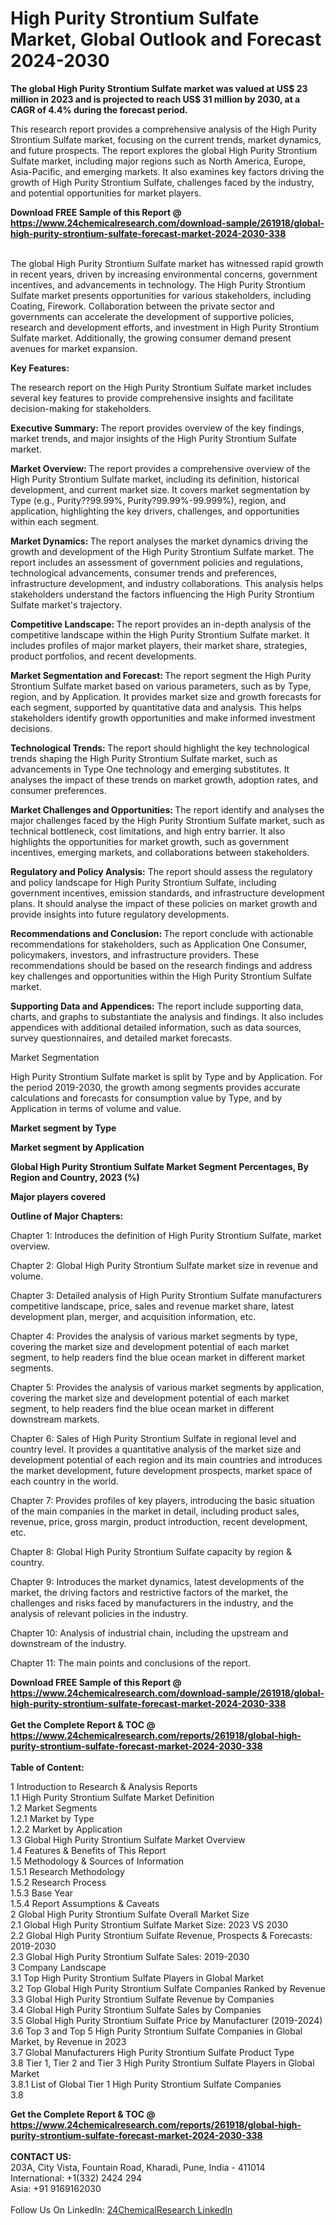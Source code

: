 <h1>High Purity Strontium Sulfate Market, Global Outlook and Forecast 2024-2030</h1><p><strong>The global High Purity Strontium Sulfate market was valued at US$ 23 million in 2023 and is projected to reach US$ 31 million by 2030, at a CAGR of 4.4% during the forecast period.</strong></p><p>
</p><p>This research report provides a comprehensive analysis of the High Purity Strontium Sulfate market, focusing on the current trends, market dynamics, and future prospects. The report explores the global High Purity Strontium Sulfate market, including major regions such as North America, Europe, Asia-Pacific, and emerging markets. It also examines key factors driving the growth of High Purity Strontium Sulfate, challenges faced by the industry, and potential opportunities for market players.</p><div><b>Download FREE Sample of this Report @ 
            <a href="https://www.24chemicalresearch.com/download-sample/261918/global-high-purity-strontium-sulfate-forecast-market-2024-2030-338">
            https://www.24chemicalresearch.com/download-sample/261918/global-high-purity-strontium-sulfate-forecast-market-2024-2030-338</a></b></div><br><p>
The global High Purity Strontium Sulfate market has witnessed rapid growth in recent years, driven by increasing environmental concerns, government incentives, and advancements in technology. The High Purity Strontium Sulfate market presents opportunities for various stakeholders, including Coating, Firework. Collaboration between the private sector and governments can accelerate the development of supportive policies, research and development efforts, and investment in High Purity Strontium Sulfate market. Additionally, the growing consumer demand present avenues for market expansion.</p><p>
<strong>Key Features:</strong></p><p>
The research report on the High Purity Strontium Sulfate market includes several key features to provide comprehensive insights and facilitate decision-making for stakeholders.</p><p>
<strong>Executive Summary: </strong>The report provides overview of the key findings, market trends, and major insights of the High Purity Strontium Sulfate market.</p><p>
<strong>Market Overview: </strong>The report provides a comprehensive overview of the High Purity Strontium Sulfate market, including its definition, historical development, and current market size. It covers market segmentation by Type (e.g., Purity??99.99%, Purity?99.99%-99.999%), region, and application, highlighting the key drivers, challenges, and opportunities within each segment.</p><p>
<strong>Market Dynamics: </strong>The report analyses the market dynamics driving the growth and development of the High Purity Strontium Sulfate market. The report includes an assessment of government policies and regulations, technological advancements, consumer trends and preferences, infrastructure development, and industry collaborations. This analysis helps stakeholders understand the factors influencing the High Purity Strontium Sulfate market's trajectory.</p><p>
<strong>Competitive Landscape: </strong>The report provides an in-depth analysis of the competitive landscape within the High Purity Strontium Sulfate market. It includes profiles of major market players, their market share, strategies, product portfolios, and recent developments.</p><p>
<strong>Market Segmentation and Forecast: </strong>The report segment the High Purity Strontium Sulfate market based on various parameters, such as by Type, region, and by Application. It provides market size and growth forecasts for each segment, supported by quantitative data and analysis. This helps stakeholders identify growth opportunities and make informed investment decisions.</p><p>
<strong>Technological Trends: </strong>The report should highlight the key technological trends shaping the High Purity Strontium Sulfate market, such as advancements in Type One technology and emerging substitutes. It analyses the impact of these trends on market growth, adoption rates, and consumer preferences.</p><p>
<strong>Market Challenges and Opportunities: </strong>The report identify and analyses the major challenges faced by the High Purity Strontium Sulfate market, such as technical bottleneck, cost limitations, and high entry barrier. It also highlights the opportunities for market growth, such as government incentives, emerging markets, and collaborations between stakeholders.</p><p>
<strong>Regulatory and Policy Analysis:</strong> The report should assess the regulatory and policy landscape for High Purity Strontium Sulfate, including government incentives, emission standards, and infrastructure development plans. It should analyse the impact of these policies on market growth and provide insights into future regulatory developments.</p><p>
<strong>Recommendations and Conclusion: </strong>The report conclude with actionable recommendations for stakeholders, such as Application One Consumer, policymakers, investors, and infrastructure providers. These recommendations should be based on the research findings and address key challenges and opportunities within the High Purity Strontium Sulfate market.</p><p>
<strong>Supporting Data and Appendices:</strong> The report include supporting data, charts, and graphs to substantiate the analysis and findings. It also includes appendices with additional detailed information, such as data sources, survey questionnaires, and detailed market forecasts.</p><p>
Market Segmentation</p><p>
High Purity Strontium Sulfate market is split by Type and by Application. For the period 2019-2030, the growth among segments provides accurate calculations and forecasts for consumption value by Type, and by Application in terms of volume and value.</p><p>
<strong>Market segment by Type</strong></p><p>
</p><p>
</p><p><strong>Market segment by Application</strong></p><p>
</p><p>
</p><p><strong>Global High Purity Strontium Sulfate Market Segment Percentages, By Region and Country, 2023 (%)</strong></p><p>
</p><p>
</p><p><strong>Major players covered</strong></p><p>
</p><p>
</p><p><strong>Outline of Major Chapters:</strong></p><p>
Chapter 1: Introduces the definition of High Purity Strontium Sulfate, market overview.</p><p>
Chapter 2: Global High Purity Strontium Sulfate market size in revenue and volume.</p><p>
Chapter 3: Detailed analysis of High Purity Strontium Sulfate manufacturers competitive landscape, price, sales and revenue market share, latest development plan, merger, and acquisition information, etc.</p><p>
Chapter 4: Provides the analysis of various market segments by type, covering the market size and development potential of each market segment, to help readers find the blue ocean market in different market segments.</p><p>
Chapter 5: Provides the analysis of various market segments by application, covering the market size and development potential of each market segment, to help readers find the blue ocean market in different downstream markets.</p><p>
Chapter 6: Sales of High Purity Strontium Sulfate in regional level and country level. It provides a quantitative analysis of the market size and development potential of each region and its main countries and introduces the market development, future development prospects, market space of each country in the world.</p><p>
Chapter 7: Provides profiles of key players, introducing the basic situation of the main companies in the market in detail, including product sales, revenue, price, gross margin, product introduction, recent development, etc.</p><p>
Chapter 8: Global High Purity Strontium Sulfate capacity by region &amp; country.</p><p>
Chapter 9: Introduces the market dynamics, latest developments of the market, the driving factors and restrictive factors of the market, the challenges and risks faced by manufacturers in the industry, and the analysis of relevant policies in the industry.</p><p>
Chapter 10: Analysis of industrial chain, including the upstream and downstream of the industry.</p><p>
Chapter 11: The main points and conclusions of the report.</p><div><b>Download FREE Sample of this Report @ 
            <a href="https://www.24chemicalresearch.com/download-sample/261918/global-high-purity-strontium-sulfate-forecast-market-2024-2030-338">
            https://www.24chemicalresearch.com/download-sample/261918/global-high-purity-strontium-sulfate-forecast-market-2024-2030-338</a></b></div><br><div><b>Get the Complete Report & TOC @ 
            <a href="https://www.24chemicalresearch.com/reports/261918/global-high-purity-strontium-sulfate-forecast-market-2024-2030-338">
            https://www.24chemicalresearch.com/reports/261918/global-high-purity-strontium-sulfate-forecast-market-2024-2030-338</a></b></div><br>
            <b>Table of Content:</b><p>1 Introduction to Research & Analysis Reports<br />
    1.1 High Purity Strontium Sulfate Market Definition<br />
    1.2 Market Segments<br />
        1.2.1 Market by Type<br />
        1.2.2 Market by Application<br />
    1.3 Global High Purity Strontium Sulfate Market Overview<br />
    1.4 Features & Benefits of This Report<br />
    1.5 Methodology & Sources of Information<br />
        1.5.1 Research Methodology<br />
        1.5.2 Research Process<br />
        1.5.3 Base Year<br />
        1.5.4 Report Assumptions & Caveats<br />
2 Global High Purity Strontium Sulfate Overall Market Size<br />
    2.1 Global High Purity Strontium Sulfate Market Size: 2023 VS 2030<br />
    2.2 Global High Purity Strontium Sulfate Revenue, Prospects & Forecasts: 2019-2030<br />
    2.3 Global High Purity Strontium Sulfate Sales: 2019-2030<br />
3 Company Landscape<br />
    3.1 Top High Purity Strontium Sulfate Players in Global Market<br />
    3.2 Top Global High Purity Strontium Sulfate Companies Ranked by Revenue<br />
    3.3 Global High Purity Strontium Sulfate Revenue by Companies<br />
    3.4 Global High Purity Strontium Sulfate Sales by Companies<br />
    3.5 Global High Purity Strontium Sulfate Price by Manufacturer (2019-2024)<br />
    3.6 Top 3 and Top 5 High Purity Strontium Sulfate Companies in Global Market, by Revenue in 2023<br />
    3.7 Global Manufacturers High Purity Strontium Sulfate Product Type<br />
    3.8 Tier 1, Tier 2 and Tier 3 High Purity Strontium Sulfate Players in Global Market<br />
        3.8.1 List of Global Tier 1 High Purity Strontium Sulfate Companies<br />
        3.8</p><div><b>Get the Complete Report & TOC @ 
            <a href="https://www.24chemicalresearch.com/reports/261918/global-high-purity-strontium-sulfate-forecast-market-2024-2030-338">
            https://www.24chemicalresearch.com/reports/261918/global-high-purity-strontium-sulfate-forecast-market-2024-2030-338</a></b></div><br><b>CONTACT US:</b><br>
            203A, City Vista, Fountain Road, Kharadi, Pune, India - 411014<br>
            International: +1(332) 2424 294<br>
            Asia: +91 9169162030 <br><br>
            Follow Us On LinkedIn: <a href="https://www.linkedin.com/company/24chemicalresearch/">24ChemicalResearch LinkedIn</a>